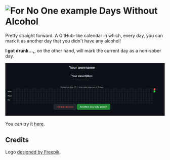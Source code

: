 # ![For No One example](imgs/forNoOne.png) Days Without Alcohol

Pretty straight forward. A GitHub-like calendar in which, every day, you can mark it as another day that you didn't have any alcohol!

**I got drunk...,**, on the other hand, will mark the current day as a non-sober day.

![Days Without Alcohol example](../docs/imgs/daysWithoutAlcohol.png)

You can try it [here](https://garz4.github.io/venting/daysWithoutAlcohol).

## Credits

Logo [designed by Freepik](http://www.freepik.com).